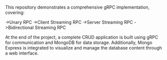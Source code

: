 This repository demonstrates a comprehensive gRPC implementation, covering:

->Unary RPC
->Client Streaming RPC
->Server Streaming RPC
->Bidirectional Streaming RPC

At the end of the project, a complete CRUD application is built using gRPC for communication and MongoDB for data storage. 
Additionally, Mongo Express is integrated to visualize and manage the database content through a web interface.
